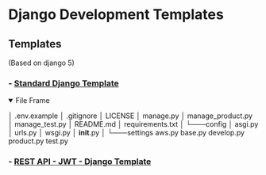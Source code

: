# Django Development Templates


## Templates 
(Based on django 5)

### - [Standard Django Template](https://github.com/F4ruk-seker/django-development-templates/tree/standard_django_template) 

<details open>
  <summary>File Frame</summary>

│   .env.example
│   .gitignore
│   LICENSE
│   manage.py
│   manage_product.py
│   manage_test.py
│   README.md
│   requirements.txt
│
└───config
    │   asgi.py
    │   urls.py
    │   wsgi.py
    │   __init__.py
    │
    └───settings
            aws.py
            base.py
            develop.py
            product.py
            test.py
</details>

### - [REST API - JWT - Django Template](https://github.com/F4ruk-seker/django-development-templates/tree/rest_jwt_django_template) 

